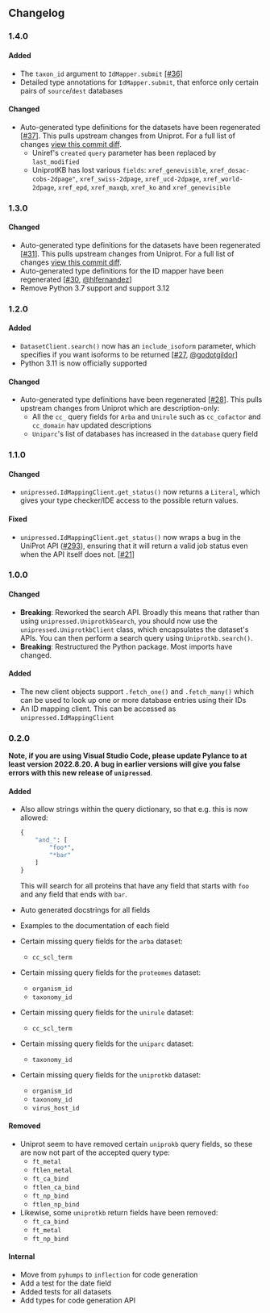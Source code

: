 
## Changelog

### 1.4.0

#### Added

* The `taxon_id` argument to `IdMapper.submit` [[#36]](https://github.com/multimeric/Unipressed/pull/36)
* Detailed type annotations for `IdMapper.submit`, that enforce only certain pairs of `source`/`dest` databases

#### Changed

* Auto-generated type definitions for the datasets have been regenerated [[#37](https://github.com/multimeric/Unipressed/pull/37)]. This pulls upstream changes from Uniprot. For a full list of changes [view this commit diff](https://github.com/multimeric/Unipressed/pull/31/commits/7e620c46175b6ec03e073fc78444a43e96821c31).
    * Uniref's `created` `query` parameter has been replaced by `last_modified`
    * UniprotKB has lost various `fields`: `xref_genevisible`, `xref_dosac-cobs-2dpage"`, `xref_swiss-2dpage`, `xref_ucd-2dpage`, `xref_world-2dpage`, `xref_epd`, `xref_maxqb`, `xref_ko` and `xref_genevisible`

### 1.3.0

#### Changed

* Auto-generated type definitions for the datasets have been regenerated [[#31](https://github.com/multimeric/Unipressed/pull/31)]. This pulls upstream changes from Uniprot. For a full list of changes [view this commit diff](https://github.com/multimeric/Unipressed/pull/31/commits/3dcf6f9b405807c44c9252eb6a603e915827021f).
* Auto-generated type definitions for the ID mapper have been regenerated [[#30](https://github.com/multimeric/Unipressed/pull/30), [@hlfernandez](https://github.com/hlfernandez)]
* Remove Python 3.7 support and support 3.12

### 1.2.0

#### Added
* `DatasetClient.search()` now has an `include_isoform` parameter, which specifies if you want isoforms to be returned [[#27](https://github.com/multimeric/Unipressed/pull/27), [@godotgildor](https://github.com/godotgildor)]
* Python 3.11 is now officially supported

#### Changed
* Auto-generated type definitions have been regenerated [[#28](https://github.com/multimeric/Unipressed/pull/28)]. This pulls upstream changes from Uniprot which are description-only:
    * All the `cc_` query fields for `Arba` and `Unirule` such as `cc_cofactor` and `cc_domain` hav updated descriptions
    * `Uniparc`'s list of databases has increased in the `database` query field

### 1.1.0

#### Changed
* `unipressed.IdMappingClient.get_status()` now returns a `Literal`, which gives your type checker/IDE access to the possible return values.

#### Fixed
* `unipressed.IdMappingClient.get_status()` now wraps a bug in the UniProt API ([#293](https://github.com/ebi-uniprot/uniprot-rest-api/issues/293)), ensuring that it will return a valid job status even when the API itself does not. [[#21](https://github.com/multimeric/Unipressed/issues/21)]

### 1.0.0

#### Changed

* **Breaking**: Reworked the search API. Broadly this means that rather than using `unipressed.UniprotkbSearch`, you should now use the `unipressed.UniprotkbClient` class, which encapsulates the dataset's APIs. You can then perform a search query using `Uniprotkb.search()`.
* **Breaking**: Restructured the Python package. Most imports have changed.

#### Added

* The new client objects support `.fetch_one()` and `.fetch_many()` which can be used to look up one or more database entries using their IDs
* An ID mapping client. This can be accessed as `unipressed.IdMappingClient`

### 0.2.0

**Note, if you are using Visual Studio Code, please update Pylance to at least version 2022.8.20.
A bug in earlier versions will give you false errors with this new release of `unipressed`**.

#### Added
* Also allow strings within the query dictionary, so that e.g. this is now allowed:
    ```python
    {
        "and_": [
            "foo*",
            "*bar"
        ]
    }
    ```
    This will search for all proteins that have any field that starts with `foo` and any field that ends with `bar`.

* Auto generated docstrings for all fields
* Examples to the documentation of each field
* Certain missing query fields for the `arba` dataset:
    * `cc_scl_term`
* Certain missing query fields for the `proteomes` dataset:
    * `organism_id`
    * `taxonomy_id`
* Certain missing query fields for the `unirule` dataset:
    * `cc_scl_term`
* Certain missing query fields for the `uniparc` dataset:
    * `taxonomy_id`
* Certain missing query fields for the `uniprotkb` dataset:
    * `organism_id`
    * `taxonomy_id`
    * `virus_host_id`

#### Removed
* Uniprot seem to have removed certain `uniprokb` query fields, so these are now not part of the accepted query type:
    * `ft_metal`
    * `ftlen_metal`
    * `ft_ca_bind`
    * `ftlen_ca_bind`
    * `ft_np_bind`
    * `ftlen_np_bind`
* Likewise, some `uniprotkb` return fields have been removed:
    * `ft_ca_bind`
    * `ft_metal`
    * `ft_np_bind`

#### Internal
* Move from `pyhumps` to `inflection` for code generation
* Add a test for the date field
* Added tests for all datasets
* Add types for code generation API